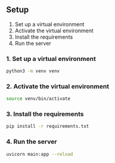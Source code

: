 ## Setup

1. Set up a virtual environment
2. Activate the virtual environment
3. Install the requirements
4. Run the server

### 1. Set up a virtual environment

```bash
python3 -m venv venv
```

### 2. Activate the virtual environment

```bash
source venv/bin/activate
```

### 3. Install the requirements

```bash
pip install -r requirements.txt
```

### 4. Run the server

```bash
uvicorn main:app --reload
```

